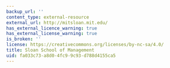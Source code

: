 ```yaml
---
backup_url: ''
content_type: external-resource
external_url: http://mitsloan.mit.edu/
has_external_licence_warning: true
has_external_license_warning: true
is_broken: ''
license: https://creativecommons.org/licenses/by-nc-sa/4.0/
title: Sloan School of Management
uid: fa033c73-a8d0-4fc9-9c93-d788d4155ca5
---
```

